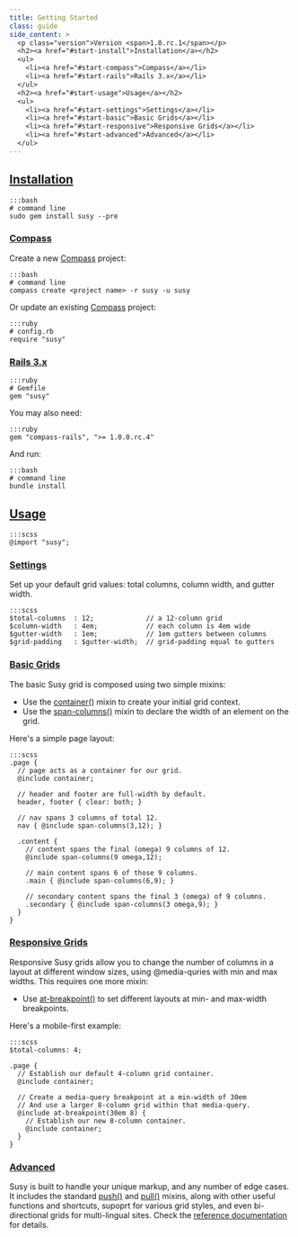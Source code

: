 ```yaml
---
title: Getting Started
class: guide
side_content: >
  <p class="version">Version <span>1.0.rc.1</span></p>
  <h2><a href="#start-install">Installation</a></h2>
  <ul>
    <li><a href="#start-compass">Compass</a></li>
    <li><a href="#start-rails">Rails 3.x</a></li>
  </ul>
  <h2><a href="#start-usage">Usage</a></h2>
  <ul>
    <li><a href="#start-settings">Settings</a></li>
    <li><a href="#start-basic">Basic Grids</a></li>
    <li><a href="#start-responsive">Responsive Grids</a></li>
    <li><a href="#start-advanced">Advanced</a></li>
  </ul>
---
```


## <a href="#start-install" id="start-install">Installation</a>

    :::bash
    # command line
    sudo gem install susy --pre

### <a href="#start-compass" id="start-compass">Compass</a>
Create a new [Compass][compass] project:

    :::bash
    # command line
    compass create <project name> -r susy -u susy

Or update an existing [Compass][compass] project:

    :::ruby
    # config.rb
    require "susy"

[compass]: http://compass-style.org/
    
### <a href="#start-rails" id="start-rails">Rails 3.x</a>

    :::ruby
    # Gemfile
    gem "susy"

You may also need:

    :::ruby
    gem "compass-rails", ">= 1.0.0.rc.4"

And run:

    :::bash
    # command line
    bundle install

## <a href="#start-usage" id="start-usage">Usage</a>

    :::scss
    @import "susy";

### <a href="#start-settings" id="start-settings">Settings</a>
Set up your default grid values: total columns, column width, and gutter width.

    :::scss
    $total-columns  : 12;             // a 12-column grid
    $column-width   : 4em;            // each column is 4em wide
    $gutter-width   : 1em;            // 1em gutters between columns
    $grid-padding   : $gutter-width;  // grid-padding equal to gutters

### <a href="#start-basic" id="start-basic">Basic Grids</a>
The basic Susy grid is composed using two simple mixins:

- Use the [container()][container] mixin to create your initial grid context.
- Use the [span-columns()][span-columns] mixin to declare 
  the width of an element on the grid.

Here's a simple page layout:

    :::scss
    .page { 
      // page acts as a container for our grid.
      @include container; 
      
      // header and footer are full-width by default.
      header, footer { clear: both; }
      
      // nav spans 3 columns of total 12.
      nav { @include span-columns(3,12); }

      .content { 
        // content spans the final (omega) 9 columns of 12.
        @include span-columns(9 omega,12);

        // main content spans 6 of those 9 columns.
        .main { @include span-columns(6,9); }

        // secondary content spans the final 3 (omega) of 9 columns.
        .secondary { @include span-columns(3 omega,9); }
      }
    }

### <a href="#start-responsive" id="start-responsive">Responsive Grids</a>
Responsive Susy grids allow you to change the number of columns in a layout 
at different window sizes, using @media-quries with min and max widths.
This requires one more mixin:

- Use [at-breakpoint()][at-breakpoint] to set different layouts
  at min- and max-width breakpoints.

Here's a mobile-first example:

    :::scss
    $total-columns: 4;

    .page {
      // Establish our default 4-column grid container.
      @include container;

      // Create a media-query breakpoint at a min-width of 30em
      // And use a larger 8-column grid within that media-query.
      @include at-breakpoint(30em 8) { 
        // Establish our new 8-column container.
        @include container; 
      }
    }

### <a href="#start-advanced" id="start-advanced">Advanced</a>
Susy is built to handle your unique markup, and any number of edge cases.
It includes the standard [push()][push] and [pull()][pull] mixins,
along with other useful functions and shortcuts,
supoprt for various grid styles, 
and even bi-directional grids for multi-lingual sites.
Check the [reference documentation][reference] for details.

[reference]: ../reference/
[container]: ../reference/#ref-container
[span-columns]: ../reference/#ref-span-columns
[at-breakpoint]: ../reference/#ref-at-breakpoint
[push]: ../reference/#ref-push
[pull]: ../reference/#ref-pull
